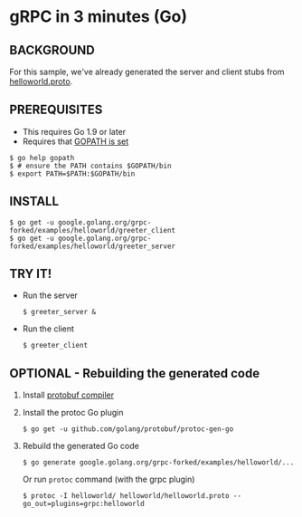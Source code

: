 gRPC in 3 minutes (Go)
======================

BACKGROUND
-------------
For this sample, we've already generated the server and client stubs from [helloworld.proto](helloworld/helloworld/helloworld.proto).

PREREQUISITES
-------------

- This requires Go 1.9 or later
- Requires that [GOPATH is set](https://golang.org/doc/code.html#GOPATH)

```
$ go help gopath
$ # ensure the PATH contains $GOPATH/bin
$ export PATH=$PATH:$GOPATH/bin
```

INSTALL
-------

```
$ go get -u google.golang.org/grpc-forked/examples/helloworld/greeter_client
$ go get -u google.golang.org/grpc-forked/examples/helloworld/greeter_server
```

TRY IT!
-------

- Run the server

  ```
  $ greeter_server &
  ```

- Run the client

  ```
  $ greeter_client
  ```

OPTIONAL - Rebuilding the generated code
----------------------------------------

1. Install [protobuf compiler](https://github.com/google/protobuf/blob/master/README.md#protocol-compiler-installation)

1. Install the protoc Go plugin

   ```
   $ go get -u github.com/golang/protobuf/protoc-gen-go
   ```

1. Rebuild the generated Go code

   ```
   $ go generate google.golang.org/grpc-forked/examples/helloworld/...
   ```

   Or run `protoc` command (with the grpc plugin)

   ```
   $ protoc -I helloworld/ helloworld/helloworld.proto --go_out=plugins=grpc:helloworld
   ```

